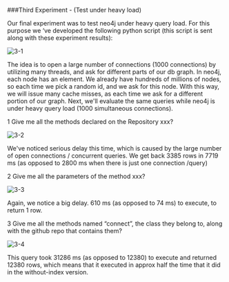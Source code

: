 ###Third Experiment - (Test under heavy load)

Our final experiment was to test neo4j under heavy query load. For this purpose we ‘ve developed the following python script (this script is sent along with these experiment results):

![3-1](https://cloud.githubusercontent.com/assets/11991105/20260854/1956989c-aa64-11e6-8f5d-9221c816acef.png)

The idea is to open a large number of connections (1000 connections) by utilizing many threads, and ask for different parts of our db graph.
In neo4j, each node has an <id> element. We already have hundreds of millions of nodes, so each time we pick a random id, and we ask for this node. With this way, we will issue many cache misses, as each time we ask for a different portion of our graph.
Next, we'll evaluate the same queries while neo4j is under heavy query load (1000 simultaneous connections).

1 Give me all the methods declared on the Repository xxx?

![3-2](https://cloud.githubusercontent.com/assets/11991105/20260924/5fed9db4-aa64-11e6-9ce1-9310ca365c7e.png)

We've noticed serious delay this time, which is caused by the large number of open connections / concurrent queries. We get back 3385 rows in 7719 ms (as opposed to 2800 ms when there is just one connection /query)

2 Give me all the parameters of the method xxx?

![3-3](https://cloud.githubusercontent.com/assets/11991105/20260977/93e6a016-aa64-11e6-8d8d-e760e3ba12d9.png)

Again, we notice a big delay. 610 ms (as opposed to 74 ms)  to execute, to return 1 row.

3 Give me all the methods named “connect”, the class they belong to, along with the github repo that contains them?

![3-4](https://cloud.githubusercontent.com/assets/11991105/20261043/c8719cdc-aa64-11e6-800a-f47dd991f5aa.png)

This query took 31286 ms (as opposed to 12380) to execute and returned 12380 rows, which means that it executed in approx half the time that it did in the without-index version.


